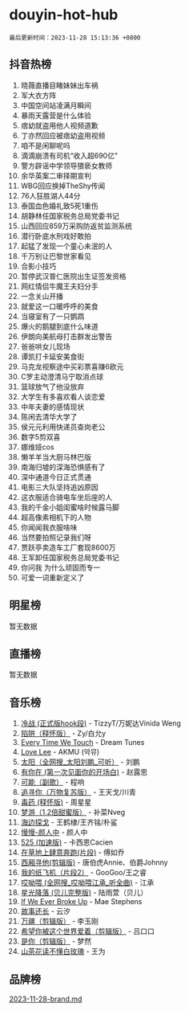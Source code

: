 # douyin-hot-hub

`最后更新时间：2023-11-28 15:13:36 +0800`

## 抖音热榜

1. 晓薇直播目睹妹妹出车祸
1. 军大衣方阵
1. 中国空间站凌满月瞬间
1. 暴雨天露营是什么体验
1. 痞幼就盗用他人视频道歉
1. 丁亦然回应被痞幼盗用视频
1. 咱不是闲聊呢吗
1. 滴滴崩溃有司机“收入超690亿”
1. 警方辟谣中学领导猥亵女教师
1. 余华英案二审择期宣判
1. WBG回应换掉TheShy传闻
1. 76人狂胜湖人44分
1. 泰国血色婚礼致5死1重伤
1. 胡静林任国家税务总局党委书记
1. 山西回应859万采购防返贫监测系统
1. 潜行卧底水刑戏好敢拍
1. 起猛了发现一个童心未泯的人
1. 千万别让巴黎世家看见
1. 合影小技巧
1. 暂停武汉普仁医院出生证签发资格
1. 网红情侣牛魔王夫妇分手
1. 一念关山开播
1. 就爱这一口暖呼呼的美食
1. 当寝室有了一只鹦鹉
1. 爆火的鹅腿到底什么味道
1. 伊朗向美航母打击群发出警告
1. 爸爸哄女儿现场
1. 谭凯打卡延安美食街
1. 马克龙视察途中买彩票喜赚6欧元
1. C罗主动澄清马宁取消点球
1. 篮球放气了他没放弃
1. 大学生有多喜欢看人谈恋爱
1. 中年夫妻的感情现状
1. 陈闲去清华大学了
1. 侯元元利用快递员查岗老公
1. 数字5剪双喜
1. 娜维娅cos
1. 懒羊羊当大厨马林巴版
1. 南海归墟的深海恐惧感有了
1. 深中通道今日正式贯通
1. 电影三大队坚持追凶原因
1. 这衣服适合骑电车坐后座的人
1. 我的千金小姐闺蜜啥时候露马脚
1. 超高像素相机下的人物
1. 你闻闻我衣服啥味
1. 当然要拍照记录我们呀
1. 贾跃亭卖造车工厂套现8600万
1. 王军卸任国家税务总局党委书记
1. 你问我 为什么顽固而专一
1. 可爱一词重新定义了

## 明星榜

暂无数据

## 直播榜

暂无数据

## 音乐榜

1. [冷战 (正式版hook段)](https://sf3-cdn-tos.douyinstatic.com/obj/tos-cn-ve-2774/oMuEoiBasWApEMVDgNiI8VAByNmwo5J0pyf8Yx) - TizzyT/万妮达Vinida Weng
1. [陷阱（释怀版）](https://sf3-cdn-tos.douyinstatic.com/obj/tos-cn-ve-2774/oE8C21LeZrzKLDFfQYgMzx4GAIHageG5IzayY7) - Zy/白允y
1. [Every Time We Touch](https://sf6-cdn-tos.douyinstatic.com/obj/tos-cn-ve-2774/ogN6lUKQeBBfEVhIOMikG1CcJjugxk1tztZyhP) - Dream Tunes
1. [Love Lee](https://sf6-cdn-tos.douyinstatic.com/obj/tos-cn-ve-2774/o05GbkJGbCBTdDnMtB0fwOYgkeZp23vrWQDQBS) - AKMU (악뮤)
1. [太阳（全网搜_太阳刘鹏_可听）](https://sf6-cdn-tos.douyinstatic.com/obj/tos-cn-ve-2774/ogWbyIQnlBFImVbeDocRdCIYtBHlbJXgfZMvgz) - 刘鹏
1. [有你在 (第一次见面你的开场白)](https://sf6-cdn-tos.douyinstatic.com/obj/tos-cn-ve-2774/oAthrQ3ClJBfI57uBoFEgNDYtNCZ0TSYQQfxQ0) - 赵露思
1. [可能（副歌）](https://sf3-cdn-tos.douyinstatic.com/obj/tos-cn-ve-2774/cde1731888894259b333569393c2fb51) - 程响
1. [追寻你（万物复苏版）](https://sf6-cdn-tos.douyinstatic.com/obj/tos-cn-ve-2774/oYeAZJsbjIDit9APmBg8u6uDUQnHmoCf3gbo74) - 王天戈/川青
1. [毒药 (释怀版)](https://sf3-cdn-tos.douyinstatic.com/obj/tos-cn-ve-2774/oYILMEAzspdZBIzy4frJNB8ZHPHWAhiwowd4Ad) - 周星星
1. [梦游（1.2倍甜蜜版）](https://sf3-cdn-tos.douyinstatic.com/obj/tos-cn-ve-2774/o4gyAUm8hwufoEABmwVIiQtHsFuGzAEEWtNMzo) - 补菜Nveg
1. [海边探戈](https://sf6-cdn-tos.douyinstatic.com/obj/tos-cn-ve-2774/os9gE0VQCGqt6VQkZDyBBYvfSDY0QFe3vVmubn) - 王鹤棣/王齐铭/朴鲨
1. [慢慢-颜人中](https://sf6-cdn-tos.douyinstatic.com/obj/tos-cn-ve-2774/ocjHNfBXdBxQNC8ZGAeoLMFTUgtBg8bkExunDC) - 颜人中
1. [525 (加速版)](https://sf3-cdn-tos.douyinstatic.com/obj/tos-cn-ve-2774/oIfKCtqfDyP8Vc9FpAPgWMyezT6LnDT1abRwGg) - 卡西恩Cacien
1. [在草地上肆意奔跑(片段)](https://sf3-cdn-tos.douyinstatic.com/obj/tos-cn-ve-2774/8831d494742f45dabdfa8adb8b817259) - 傅如乔
1. [西厢寻他(剪辑版)](https://sf3-cdn-tos.douyinstatic.com/obj/tos-cn-ve-2774/oUsAVfAQKlRNxEv5qxvIB8o5qmIWUcXbzJKJhw) - 唐伯虎Annie、伯爵Johnny
1. [我的纸飞机（片段2）](https://sf3-cdn-tos.douyinstatic.com/obj/tos-cn-ve-2774/oM2ZrKcg2CD5AeRB2gkeXOFB1IxAGJdZPazYHf) - GooGoo/王之睿
1. [哎呦喂 (全网搜_哎呦喂江承_听全曲)](https://sf3-cdn-tos.douyinstatic.com/obj/tos-cn-ve-2774/o0uEo63ECfIFdmwKF5HMzF1FCfItHEagDDeCAL) - 江承
1. [星光降落 (贝儿完整版)](https://sf6-cdn-tos.douyinstatic.com/obj/tos-cn-ve-2774/okwB9hAwyAtsFFkFBzAX1hOOfQuIoMNs0W2Mwr) - 陆雨萱（贝儿）
1. [If We Ever Broke Up](https://sf3-cdn-tos.douyinstatic.com/obj/tos-cn-ve-2774/o8onj5HDk0ImtBmO0URBfeyCDXQJMYkQ1gb8Zy) - Mae Stephens
1. [故事还长](https://sf6-cdn-tos.douyinstatic.com/obj/tos-cn-ve-2774/30a26758c8594f0ab81ac675c33ee2c5) - 云汐
1. [万疆（剪辑版）](https://sf3-cdn-tos.douyinstatic.com/obj/tos-cn-ve-2774/ooG7oVgFlDTelKCjCsTTobQvbdtj1BBQXnfZd8) - 李玉刚
1. [希望你被这个世界爱着（剪辑版）](https://sf6-cdn-tos.douyinstatic.com/obj/tos-cn-ve-2774/oo4H3BfEygN7l7bQaMBOZHCQ1eI4FqtED5skQ2) - 吕口口
1. [是你（剪辑版）](https://sf6-cdn-tos.douyinstatic.com/obj/tos-cn-ve-2774/46019dae783c4c969944217fe1cfafc4) - 梦然
1. [山茶花读不懂白玫瑰](https://sf6-cdn-tos.douyinstatic.com/obj/tos-cn-ve-2774/osfn8B7DktrRHEPJgPCfDbw7QDQEkwC16BxZg9) - 王为

## 品牌榜

[2023-11-28-brand.md](2023-11-28-brand.md)
